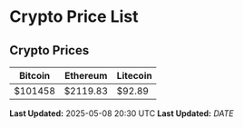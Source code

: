 # Crypto Price List

## Crypto Prices
| Bitcoin | Ethereum | Litecoin |
| ------- | -------- | -------- |
| $101458 | $2119.83 | $92.89 |
**Last Updated:** 2025-05-08 20:30 UTC
**Last Updated:** $DATE$
